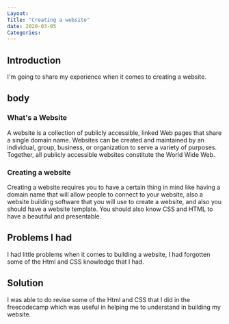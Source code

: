 ```yaml
---
Layout: 
Title: "Creating a website"
date: 2020-03-05
Categories:
---
```


## Introduction

I'm going to share my experience when it comes to creating a website.

## body

### What's a Website 

A website is a collection of publicly accessible, linked Web pages that share a single domain name. Websites can be created and maintained by an individual, group, business, or organization to serve a variety of purposes. Together, all publicly accessible websites constitute the World Wide Web. 

### Creating a website

Creating a website requires you to have a certain thing in mind like having a domain name that will allow people to connect to your website, also a website building software that you will use to create a website, and also you should have a website template. You should also know CSS and HTML to have a beautiful and presentable.

## Problems I had 

I had little problems when it comes to building a website, I had forgotten some of the Html and CSS knowledge that I had.

## Solution
I was able to do revise some of the Html and CSS that I did in the freecodecamp which was useful in helping me to understand in building my website.


  